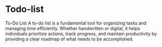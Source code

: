 # Todo-list
To-Do List A to-do list is a fundamental tool for organizing tasks and managing time efficiently. Whether handwritten or digital, it helps individuals prioritize actions, track progress, and maintain productivity by providing a clear roadmap of what needs to be accomplished.
